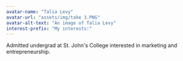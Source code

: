 ```yaml
---
avatar-name: "Talia Levy"
avatar-url: "assets/img/take 3.PNG"
avatar-alt-text: "An image of Talia Levy"
interest-prefix: "My interests:"
---
```


Admitted undergrad at St. John's College interested in marketing and entrepreneurship.
